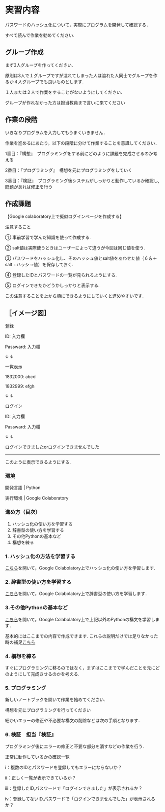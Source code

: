 # 実習内容

パスワードのハッシュ化について，実際にプログラムを開発して確認する．

すべて読んで作業を勧めてください.

## グループ作成

まず3人グループを作ってください.

原則は3人で１グループですが溢れてしまった人は溢れた人同士でグループを作るか４人グループでも良いものとします.

１人または２人で作業をすることがないようにしてください.

グループが作れなかった方は担当教員まで言いに来てください

## 作業の段階

いきなりプログラムを入力してもうまくいきません．

作業を進めるにあたり，以下の段階に分けて作業することを意識してください．

1番目：『構想』　プログラミングをする前にどのように課題を完成させるのか考える

2番目：『プログラミング』　構想を元にプログラミングをしていく

3番目：『検証』　プログラミング後システムがしっかりと動作しているか確認し,問題があれば修正を行う



## 作成課題

【Google colaboratory上で擬似ログインページを作成する】

注意すること　 

①	事前学習で学んだ知識を使って作成する.

②	salt値は実際使うときはユーザーによって違うが今回は同じ値を使う.

③	パスワードをハッシュ化し、そのハッシュ値とsalt値をあわせた値（６＆＋salt +ハッシュ値）を保存しておく.

④	登録したIDとパスワードの一覧が見られるようにする.

⑤	ログインできたかどうかしっかりと表示する.

この注意することを上から順にできるようにしていくと進めやすいです. 

［イメージ図］
--------------------------------------------------
登録

ID: 入力欄

Passward:  入力欄

↓
↓

一覧表示

1832000: abcd

1832999: efgh 

↓
↓

ログイン

ID: 入力欄

Passward:  入力欄

↓
↓

ログインできましたorログインできませんでした

---------------------------------------------------

このように表示できるようにする.


### 環境

開発言語 | Python

実行環境 | Google Colaboratory

### 進め方（目次）

1. ハッシュ化の使い方を学習する
2. 辞書型の使い方を学習する
3. その他Pythonの基本など
4. 構想を練る


### 1. ハッシュ化の方法を学習する

[こちら](https://colab.research.google.com/github/uemotota/Colab/blob/master/hash.ipynb)を開いて，Google Colabolatory上でハッシュ化の使い方を学習します．

### 2. 辞書型の使い方を学習する

[こちら](https://colab.research.google.com/github/uemotota/Colab/blob/master/List.ipynb)を開いて，Google Colabolatory上で辞書型の使い方を学習します．

### 3.その他Pythonの基本など

[こちら](https://colab.research.google.com/github/uemotota/Colab/blob/master/py_template.ipynb)を開いて，Google Colabolatory上で上記以外のPythonの構文を学習します．

基本的にはここまでの内容で作成できます.
これらの説明だけでは足りなかった時の補足[こちら](https://qiita.com/AI_Academy/items/b97b2178b4d10abe0adb)

### 4. 構想を練る

すぐにプログラミングに移るのではなく，まずはここまでで学んだことを元にどのようにして完成させるのかを考える.


### 5. プログラミング

新しいノートブックを開いて作業を始めてください.

構想を元にプログラミングを行ってください

細かいエラーの修正や不必要な構文の削除などは次の手順となります．

### 6. 検証　担当『検証』

プログラミング後にエラーの修正と不要な部分を消すなどの作業を行う.

正常に動作しているかの確認一覧

ⅰ：複数のIDとパスワードを登録してもエラーにならないか？

ⅱ：正しく一覧が表示できているか？

ⅲ：登録したID,パスワードで「ログインできました」が表示されるか？

ⅳ：登録してないID,パスワードで「ログインできませんでした」が表示されるか？

